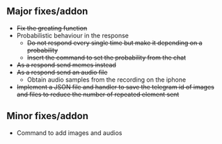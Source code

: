 ## Major fixes/addon
- ~~Fix the greating function~~
- Probabilistic behaviour in the response
    - ~~Do not respond every single time but make it depending on a probability~~
    - ~~Insert the command to set the probability from the chat~~
- ~~As a respond send memes instead~~
- ~~As a respond send an audio file~~
    - Obtain audio samples from the recording on the iphone
- ~~Implement a JSON file and handler to save the telegram id of images and files to reduce the number of repeated element sent~~

## Minor fixes/addon
- Command to add images and audios